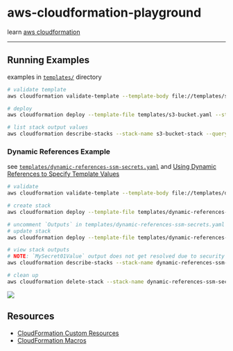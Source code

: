 # aws-cloudformation-playground

learn [aws cloudformation](https://aws.amazon.com/cloudformation/)

---

## Running Examples

examples in [`templates/`](templates/) directory

```sh
# validate template
aws cloudformation validate-template --template-body file://templates/s3-bucket.yaml

# deploy
aws cloudformation deploy --template-file templates/s3-bucket.yaml --stack-name s3-bucket-stack

# list stack output values
aws cloudformation describe-stacks --stack-name s3-bucket-stack --query "Stacks[0].Outputs[].OutputValue"
```

### Dynamic References Example

see [`templates/dynamic-references-ssm-secrets.yaml`](templates/dynamic-references-ssm-secrets.yaml) and [Using Dynamic References to Specify Template Values
](https://docs.aws.amazon.com/AWSCloudFormation/latest/UserGuide/dynamic-references.html#dynamic-references-secretsmanager)

```sh
# validate
aws cloudformation validate-template --template-body file://templates/dynamic-references-ssm-secrets.yaml

# create stack
aws cloudformation deploy --template-file templates/dynamic-references-ssm-secrets.yaml --stack-name dynamic-references-ssm-secrets-stack

# uncomment `Outputs` in templates/dynamic-references-ssm-secrets.yaml
# update stack
aws cloudformation deploy --template-file templates/dynamic-references-ssm-secrets.yaml --stack-name dynamic-references-ssm-secrets-stack

# view stack outputs
# NOTE: `MySecret01Value` output does not get resolved due to security
aws cloudformation describe-stacks --stack-name dynamic-references-ssm-secrets-stack --query "Stacks[0].Outputs[].OutputValue"

# clean up
aws cloudformation delete-stack --stack-name dynamic-references-ssm-secrets-stack
```

![](https://www.evernote.com/l/AAFxlfEa6-9K3JXEso8e0GnGbGgM85uJC0kB/image.png)

## Resources

* [CloudFormation Custom Resources](https://docs.aws.amazon.com/AWSCloudFormation/latest/UserGuide/template-custom-resources.html)
* [CloudFormation Macros](https://docs.aws.amazon.com/AWSCloudFormation/latest/UserGuide/template-macros.html)